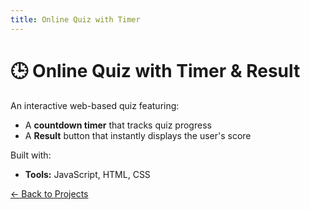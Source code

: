 ```yaml
---
title: Online Quiz with Timer
---
```


# 🕒 Online Quiz with Timer & Result

An interactive web-based quiz featuring:
- A **countdown timer** that tracks quiz progress
- A **Result** button that instantly displays the user's score

Built with:
- **Tools:** JavaScript, HTML, CSS

[← Back to Projects](gallery.md)
